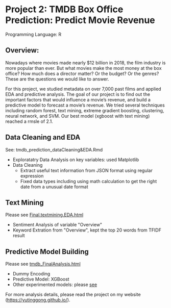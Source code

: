 # Project 2: TMDB Box Office Prediction: Predict Movie Revenue
Programming Language: R

## Overview:
Nowadays where movies made nearly $12 billion in 2018, the film industry is more popular than ever. But what movies make the most money at the box office? How much does a director matter? Or the budget? Or the genres? These are the questions we would like to answer. 

For this project, we studied metadata on over 7,000 past films and applied EDA and predictive analysis. The goal of our project is to find out the important factors that would influence a movie’s revenue, and build a predictive model to forecast a movie’s revenue. 
We tried several techniques including random forest, text mining, extreme gradient boosting, clustering, neural network, and SVM. Our best model (xgboost with text mining) reached a rmsle of 2.1.

## Data Cleaning and EDA
See: tmdb_prediction_dataCleaning&EDA.Rmd
* Exploratatry Data Analysis on key variables: used Matplotlib
* Data Cleaning
  * Extract useful text information from JSON format using regular expression
  * Fixed data types including using math calculation to get the right date from a unusual date format
 
## Text Mining
Please see [Final.textmining.EDA.html](https://htmlpreview.github.io/?https://raw.githubusercontent.com/yutinggong/Project2movieRevenuePrediction/master/Final.textmining.EDA.html)
* Sentiment Analysis of variable "Overview" 
* Keyword Extration from "Overview", kept the top 20 words from TFIDF result

## Predictive Model Building
Please see [tmdb_FinalAnalysis.html](https://htmlpreview.github.io/?https://github.com/yutinggong/Project2movieRevenuePrediction/blob/master/tmdb_FinalAnalysis.html)
* Dummy Encoding
* Predictive Model: XGBoost
* Other experimented models: please [see](https://raw.githubusercontent.com/yutinggong/Project2movieRevenuePrediction/master/Working%20R.model.html)


For more analysis details, please read the project on my website (https://yutinggong.github.io/).

